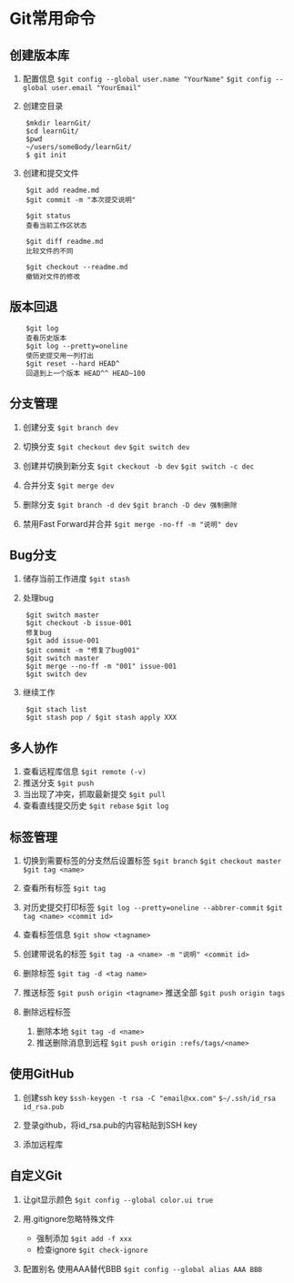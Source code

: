 # Git常用命令 #

## 创建版本库 ##
1. 配置信息
	`$git config --global user.name "YourName"`
	`$git config --global user.email "YourEmail"`

2. 创建空目录

```shell
	$mkdir learnGit/
	$cd learnGit/
	$pwd
	~/users/someBody/learnGit/
	$ git init
```

3. 创建和提交文件
```
	$git add readme.md
	$git commit -m "本次提交说明"

	$git status
	查看当前工作区状态

	$git diff readme.md
	比较文件的不同

	$git checkout --readme.md
	撤销对文件的修改
```

## 版本回退 ##
```
	$git log
	查看历史版本
	$git log --pretty=oneline
	使历史提交用一列打出
	$git reset --hard HEAD^
	回退到上一个版本 HEAD^^ HEAD~100
```

## 分支管理 ##

1. 创建分支
	`$git branch dev`

2. 切换分支
	`$git checkout dev`
	`$git switch dev`

3. 创建并切换到新分支
	`$git ckeckout -b dev`
	`$git switch -c dec`
4. 合并分支
`$git merge dev`

5. 删除分支
`$git branch -d dev`
`$git branch -D dev 强制删除`

6. 禁用Fast Forward并合并
`$git merge -no-ff -m "说明" dev`

## Bug分支 ##
1. 储存当前工作进度
`$git stash`

2. 处理bug
```
	$git switch master
	$git checkout -b issue-001
	修复bug
	$git add issue-001
	$git commit -m "修复了bug001" 
	$git switch master
	$git merge --no-ff -m "001" issue-001
	$git switch dev
```
3. 继续工作
```
	$git stach list
	$git stash pop / $git stash apply XXX
```

## 多人协作 ##
1. 查看远程库信息
`$git remote (-v)`
2. 推送分支
`$git push`
3. 当出现了冲突，抓取最新提交
`$git pull`
4. 查看直线提交历史
`$git rebase`
`$git log`

## 标签管理 ##
1. 切换到需要标签的分支然后设置标签
`$git branch`
`$git checkout master`
`$git tag <name>`

2. 查看所有标签
`$git tag`

3. 对历史提交打印标签
`$git log --pretty=oneline --abbrer-commit`
`$git tag <name> <commit id>`

4. 查看标签信息
`$git show <tagname>`

5. 创建带说名的标签
`$git tag -a <name> -m "说明" <commit id>`

6. 删除标签
`$git tag -d <tag name>`

7. 推送标签
`$git push origin <tagname>`
推送全部
`$git push origin tags`

8. 删除远程标签
	1. 删除本地
	`$git tag -d <name>`
	2. 推送删除消息到远程
	`$git push origin :refs/tags/<name>`

## 使用GitHub ##
1. 创建ssh key
`$ssh-keygen -t rsa -C "email@xx.com"`
`$~/.ssh/id_rsa id_rsa.pub`

2. 登录github，将id_rsa.pub的内容粘贴到SSH key
3. 添加远程库

## 自定义Git ##
1. 让git显示颜色
`$git config --global color.ui true`

2. 用.gitignore忽略特殊文件
	+ 强制添加
	`$git add -f xxx`
	+ 检查ignore
	`$git check-ignore`

3. 配置别名
使用AAA替代BBB
`$git config --global alias AAA BBB`


